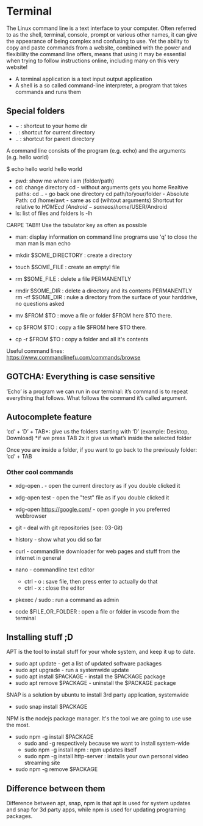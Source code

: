 # Terminal

The Linux command line is a text interface to your computer. Often referred to as the shell, terminal, console, prompt or various other names, it can give the appearance of being complex and confusing to use. Yet the ability to copy and paste commands from a website, combined with the power and flexibility the command line offers, means that using it may be essential when trying to follow instructions online, including many on this very website!

  - A terminal application is a text input output application
  - A shell is a so called command-line interpreter, a program that takes commands and runs them

## Special folders

  -  ~ : shortcut to your home dir
  -  . : shortcut for current directory
  - .. : shortcut for parent directory

A command line consists of the program (e.g. echo) and the arguments (e.g. hello world)

  $ echo hello world
  hello world

  - pwd: show me where i am (folder/path)
  - cd: change directory
      cd             - without arguments gets you home
      Realtive paths:
      cd ..          - go back one directory
      cd path/to/your/folder - 
      Absolute Path:
      cd /home/awt   - same as cd (wihtout arguments)
      Shortcut for relative to $HOME
      cd ~/Android   - same as /home/$USER/Android
  - ls: list of files and folders
      ls -lh

  CARPE TAB!!! Use the tabulator key as often as possible
  
  - man: display information on command line programs
      use 'q' to close the man
      man ls
      man echo
  
  - mkdir $SOME_DIRECTORY : create a directory
  - touch $SOME_FILE      : create an empty! file
  - rm $SOME_FILE         : delete a file PERMANENTLY
  - rmdir  $SOME_DIR      : delete a directory and its contents PERMANENTLY
    rm -rf $SOME_DIR      : nuke a directory from the surface of your harddrive, no questions asked
  - mv $FROM $TO          : move a file or folder $FROM here $TO there.
  - cp $FROM $TO          : copy a file $FROM here $TO there.
  - cp -r $FROM $TO       : copy a folder and all it's contents

  Useful command lines: https://www.commandlinefu.com/commands/browse

## GOTCHA: Everything is case sensitive

‘Echo’ is a program we can run in our terminal: it’s command is to repeat everything that follows. 
What follows the command it’s called argument.


## Autocomplete feature

‘cd’ + ‘D’ + TAB*: give us the folders starting with ‘D’ (example: Desktop, Download)
*if we press TAB 2x it give us what’s inside the selected folder

Once you are inside a folder, if you want to go back to the previously folder: ‘cd’ + TAB

### Other cool commands

 - xdg-open .    - open the current directory as if you double clicked it
 - xdg-open test - open the "test" file as if you double clicked it
 - xdg-open https://google.com/ - open google in you preferred webbrowser

 - git - deal with git repositories (see: 03-Git)

 - history - show what you did so far
 - curl    - commandline downloader for web pages and stuff from the internet in general
 - nano    - commandline text editor
   - ctrl - o : save file, then press enter to actually do that
   - ctrl - x : close the editor
  
 - pkexec / sudo : run a command as admin

 - code $FILE_OR_FOLDER : open a file or folder in vscode from the terminal

## Installing stuff ;D

APT is the tool to install stuff for your whole system, and keep it up to date.

  - sudo apt update  - get a list of updated software packages
  - sudo apt upgrade - run a systemwide update
  - sudo apt install $PACKAGE - install the $PACKAGE package
  - sudo apt remove $PACKAGE - uninstall the $PACKAGE package

SNAP is a solution by ubuntu to install 3rd party application, systemwide

  - sudo snap install $PACKAGE

NPM is the nodejs package manager. It's the tool we are going to use use the most.

  - sudo npm -g install $PACKAGE
    - sudo and -g respectively because we want to install system-wide
    - sudo npm -g install npm : npm updates itself
    - sudo npm -g install http-server : installs your own personal video streaming site
  - sudo npm -g remove $PACKAGE

## Difference between them
Difference between apt, snap, npm is that apt is used for system updates and snap for
3d party apps, while npm is used for updating programing packages.

